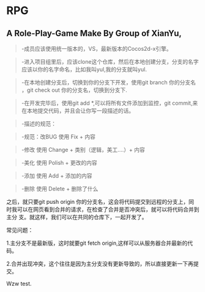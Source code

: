 # RPG
## A Role-Play-Game Make By Group of XianYu,

>-成员应该使用统一版本的，VS，最新版本的Cocos2d-x引擎。

>-进入项目组里后，应该clone这个仓库，然后在本地创建分支，分支的名字应该以你的名字命名，比如我叫yul,我的分支就叫yul.

>-在本地创建分支后，切换到你的分支下开发，使用git branch 你的分支名 ，git check out 你的分支名，切换到分支下.

>-在开发完毕后，使用git add *,可以将所有文件添加到监控，git commit,来在本地提交代码，并且会让你写一段描述的话。

>-描述的规范：

>-规范：改BUG 使用 Fix + 内容

>-修改 使用 Change + 类别（逻辑，美工....）+ 内容

>-美化 使用 Polish + 更改的内容 

>-添加 使用 Add + 添加的内容

>-删除 使用 Delete + 删除了什么

之后，就只要git push origin 你的分支名，这会将代码提交到远程的分支上，同时我可以在网页看到合并的请求，在检查了合并是否冲突后，就可以将代码合并到主分
支。就这样，我们可以在共同的仓库下，一起开发了。

常见问题：

1.主分支不是最新版，这时就要git fetch origin,这样可以从服务器合并最新的代码。

2.合并出现冲突，这个往往是因为主分支没有更新导致的，所以直接更新一下再提交。

Wzw test.
